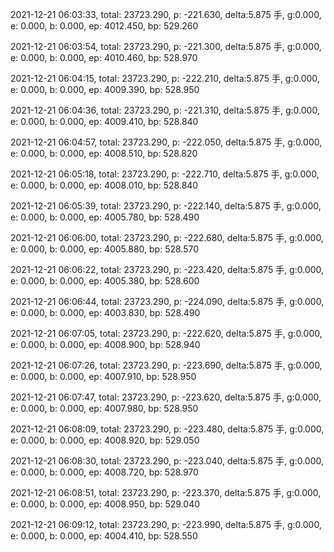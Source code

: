 2021-12-21 06:03:33, total: 23723.290, p: -221.630, delta:5.875 手, g:0.000, e: 0.000, b: 0.000, ep: 4012.450, bp: 529.260

2021-12-21 06:03:54, total: 23723.290, p: -221.300, delta:5.875 手, g:0.000, e: 0.000, b: 0.000, ep: 4010.460, bp: 528.970

2021-12-21 06:04:15, total: 23723.290, p: -222.210, delta:5.875 手, g:0.000, e: 0.000, b: 0.000, ep: 4009.390, bp: 528.950

2021-12-21 06:04:36, total: 23723.290, p: -221.310, delta:5.875 手, g:0.000, e: 0.000, b: 0.000, ep: 4009.410, bp: 528.840

2021-12-21 06:04:57, total: 23723.290, p: -222.050, delta:5.875 手, g:0.000, e: 0.000, b: 0.000, ep: 4008.510, bp: 528.820

2021-12-21 06:05:18, total: 23723.290, p: -222.710, delta:5.875 手, g:0.000, e: 0.000, b: 0.000, ep: 4008.010, bp: 528.840

2021-12-21 06:05:39, total: 23723.290, p: -222.140, delta:5.875 手, g:0.000, e: 0.000, b: 0.000, ep: 4005.780, bp: 528.490

2021-12-21 06:06:00, total: 23723.290, p: -222.680, delta:5.875 手, g:0.000, e: 0.000, b: 0.000, ep: 4005.880, bp: 528.570

2021-12-21 06:06:22, total: 23723.290, p: -223.420, delta:5.875 手, g:0.000, e: 0.000, b: 0.000, ep: 4005.380, bp: 528.600

2021-12-21 06:06:44, total: 23723.290, p: -224.090, delta:5.875 手, g:0.000, e: 0.000, b: 0.000, ep: 4003.830, bp: 528.490

2021-12-21 06:07:05, total: 23723.290, p: -222.620, delta:5.875 手, g:0.000, e: 0.000, b: 0.000, ep: 4008.900, bp: 528.940

2021-12-21 06:07:26, total: 23723.290, p: -223.690, delta:5.875 手, g:0.000, e: 0.000, b: 0.000, ep: 4007.910, bp: 528.950

2021-12-21 06:07:47, total: 23723.290, p: -223.620, delta:5.875 手, g:0.000, e: 0.000, b: 0.000, ep: 4007.980, bp: 528.950

2021-12-21 06:08:09, total: 23723.290, p: -223.480, delta:5.875 手, g:0.000, e: 0.000, b: 0.000, ep: 4008.920, bp: 529.050

2021-12-21 06:08:30, total: 23723.290, p: -223.040, delta:5.875 手, g:0.000, e: 0.000, b: 0.000, ep: 4008.720, bp: 528.970

2021-12-21 06:08:51, total: 23723.290, p: -223.370, delta:5.875 手, g:0.000, e: 0.000, b: 0.000, ep: 4008.950, bp: 529.040

2021-12-21 06:09:12, total: 23723.290, p: -223.990, delta:5.875 手, g:0.000, e: 0.000, b: 0.000, ep: 4004.410, bp: 528.550